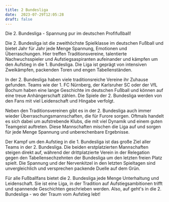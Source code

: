```yaml
---
title: 2 Bundesliga
date:  2023-07-29T12:05:28
draft: false
---
```


Die 2. Bundesliga - Spannung pur im deutschen Profifußball!

Die 2. Bundesliga ist die zweithöchste Spielklasse im deutschen Fußball und bietet Jahr für Jahr jede Menge Spannung, Emotionen und Überraschungen. Hier treffen Traditionsvereine, talentierte Nachwuchsspieler und Aufstiegsaspiranten aufeinander und kämpfen um den Aufstieg in die 1. Bundesliga. Die Liga ist geprägt von intensiven Zweikämpfen, packenden Toren und engen Tabellenständen.

In der 2. Bundesliga haben viele traditionsreiche Vereine ihr Zuhause gefunden. Teams wie der 1. FC Nürnberg, der Karlsruher SC oder der VfL Bochum haben eine lange Geschichte im deutschen Fußball und können auf eine treue Anhängerschaft zählen. Die Spiele der 2. Bundesliga werden von den Fans mit viel Leidenschaft und Hingabe verfolgt.

Neben den Traditionsvereinen gibt es in der 2. Bundesliga auch immer wieder Überraschungsmannschaften, die für Furore sorgen. Oftmals handelt es sich dabei um aufstrebende Klubs, die mit viel Dynamik und einem guten Teamgeist auftreten. Diese Mannschaften mischen die Liga auf und sorgen für jede Menge Spannung und unberechenbare Ergebnisse.

Der Kampf um den Aufstieg in die 1. Bundesliga ist das große Ziel aller Teams in der 2. Bundesliga. Die beiden erstplatzierten Mannschaften steigen direkt auf, während der drittplatzierte Verein in der Relegation gegen den Tabellensechzehnten der Bundesliga um den letzten freien Platz spielt. Die Spannung und der Nervenkitzel in den letzten Spieltagen sind unvergleichlich und versprechen packende Duelle auf dem Grün.

Für alle Fußballfans bietet die 2. Bundesliga jede Menge Unterhaltung und Leidenschaft. Sie ist eine Liga, in der Tradition auf Aufstiegsambitionen trifft und spannende Geschichten geschrieben werden. Also, auf geht's in die 2. Bundesliga - wo der Traum vom Aufstieg lebt!